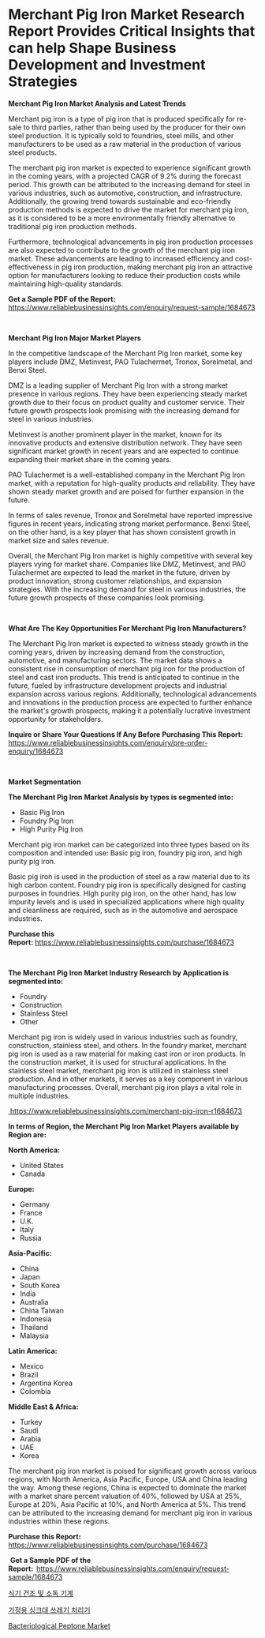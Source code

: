 <p><h1>Merchant Pig Iron Market Research Report Provides Critical Insights that can help Shape Business Development and Investment Strategies</h1></p><p><strong>Merchant Pig Iron Market Analysis and Latest Trends</strong></p>
<p><p>Merchant pig iron is a type of pig iron that is produced specifically for re-sale to third parties, rather than being used by the producer for their own steel production. It is typically sold to foundries, steel mills, and other manufacturers to be used as a raw material in the production of various steel products.</p><p>The merchant pig iron market is expected to experience significant growth in the coming years, with a projected CAGR of 9.2% during the forecast period. This growth can be attributed to the increasing demand for steel in various industries, such as automotive, construction, and infrastructure. Additionally, the growing trend towards sustainable and eco-friendly production methods is expected to drive the market for merchant pig iron, as it is considered to be a more environmentally friendly alternative to traditional pig iron production methods.</p><p>Furthermore, technological advancements in pig iron production processes are also expected to contribute to the growth of the merchant pig iron market. These advancements are leading to increased efficiency and cost-effectiveness in pig iron production, making merchant pig iron an attractive option for manufacturers looking to reduce their production costs while maintaining high-quality standards.</p></p>
<p><strong>Get a Sample PDF of the Report:&nbsp;</strong> <a href="https://www.reliablebusinessinsights.com/enquiry/request-sample/1684673">https://www.reliablebusinessinsights.com/enquiry/request-sample/1684673</a></p>
<p>&nbsp;</p>
<p><strong>Merchant Pig Iron Major Market Players</strong></p>
<p><p>In the competitive landscape of the Merchant Pig Iron market, some key players include DMZ, Metinvest, PAO Tulachermet, Tronox, Sorelmetal, and Benxi Steel. </p><p>DMZ is a leading supplier of Merchant Pig Iron with a strong market presence in various regions. They have been experiencing steady market growth due to their focus on product quality and customer service. Their future growth prospects look promising with the increasing demand for steel in various industries.</p><p>Metinvest is another prominent player in the market, known for its innovative products and extensive distribution network. They have seen significant market growth in recent years and are expected to continue expanding their market share in the coming years.</p><p>PAO Tulachermet is a well-established company in the Merchant Pig Iron market, with a reputation for high-quality products and reliability. They have shown steady market growth and are poised for further expansion in the future.</p><p>In terms of sales revenue, Tronox and Sorelmetal have reported impressive figures in recent years, indicating strong market performance. Benxi Steel, on the other hand, is a key player that has shown consistent growth in market size and sales revenue.</p><p>Overall, the Merchant Pig Iron market is highly competitive with several key players vying for market share. Companies like DMZ, Metinvest, and PAO Tulachermet are expected to lead the market in the future, driven by product innovation, strong customer relationships, and expansion strategies. With the increasing demand for steel in various industries, the future growth prospects of these companies look promising.</p></p>
<p>&nbsp;</p>
<p><strong>What Are The Key Opportunities For Merchant Pig Iron Manufacturers?</strong></p>
<p><p>The Merchant Pig Iron market is expected to witness steady growth in the coming years, driven by increasing demand from the construction, automotive, and manufacturing sectors. The market data shows a consistent rise in consumption of merchant pig iron for the production of steel and cast iron products. This trend is anticipated to continue in the future, fueled by infrastructure development projects and industrial expansion across various regions. Additionally, technological advancements and innovations in the production process are expected to further enhance the market's growth prospects, making it a potentially lucrative investment opportunity for stakeholders.</p></p>
<p><strong>Inquire or Share Your Questions If Any Before Purchasing This Report:</strong> <a href="https://www.reliablebusinessinsights.com/enquiry/pre-order-enquiry/1684673">https://www.reliablebusinessinsights.com/enquiry/pre-order-enquiry/1684673</a></p>
<p>&nbsp;</p>
<p><strong>Market Segmentation</strong></p>
<p><strong>The Merchant Pig Iron Market Analysis by types is segmented into:</strong></p>
<p><ul><li>Basic Pig Iron</li><li>Foundry Pig Iron</li><li>High Purity Pig Iron</li></ul></p>
<p><p>Merchant pig iron market can be categorized into three types based on its composition and intended use: Basic pig iron, foundry pig iron, and high purity pig iron.</p><p>Basic pig iron is used in the production of steel as a raw material due to its high carbon content. Foundry pig iron is specifically designed for casting purposes in foundries. High purity pig iron, on the other hand, has low impurity levels and is used in specialized applications where high quality and cleanliness are required, such as in the automotive and aerospace industries.</p></p>
<p><strong>Purchase this Report:&nbsp;</strong><a href="https://www.reliablebusinessinsights.com/purchase/1684673">https://www.reliablebusinessinsights.com/purchase/1684673</a></p>
<p>&nbsp;</p>
<p><strong>The Merchant Pig Iron Market Industry Research by Application is segmented into:</strong></p>
<p><ul><li>Foundry</li><li>Construction</li><li>Stainless Steel</li><li>Other</li></ul></p>
<p><p>Merchant pig iron is widely used in various industries such as foundry, construction, stainless steel, and others. In the foundry market, merchant pig iron is used as a raw material for making cast iron or iron products. In the construction market, it is used for structural applications. In the stainless steel market, merchant pig iron is utilized in stainless steel production. And in other markets, it serves as a key component in various manufacturing processes. Overall, merchant pig iron plays a vital role in multiple industries.</p></p>
<p><a href="https://www.reliablebusinessinsights.com/merchant-pig-iron-r1684673">&nbsp;https://www.reliablebusinessinsights.com/merchant-pig-iron-r1684673</a></p>
<p><strong>In terms of Region, the Merchant Pig Iron Market Players available by Region are:</strong></p>
<p>
    <p> <strong> North America: </strong>
        <ul>
            <li>United States</li>
            <li>Canada</li>
        </ul>
        </p> 
    <p> <strong> Europe: </strong>
        <ul>
            <li>Germany</li>
            <li>France</li>
            <li>U.K.</li>
            <li>Italy</li>
            <li>Russia</li>
        </ul>
        </p> 
    <p> <strong> Asia-Pacific: </strong>
        <ul>
            <li>China</li>
            <li>Japan</li>
            <li>South Korea</li>
            <li>India</li>
            <li>Australia</li>
            <li>China Taiwan</li>
            <li>Indonesia</li>
            <li>Thailand</li>
            <li>Malaysia</li>
        </ul>
        </p> 
    <p> <strong> Latin America: </strong>
        <ul>
            <li>Mexico</li>
            <li>Brazil</li>
            <li>Argentina Korea</li>
            <li>Colombia</li>
        </ul>
        </p> 
    <p> <strong> Middle East & Africa: </strong>
        <ul>
            <li>Turkey</li>
            <li>Saudi</li>
            <li>Arabia</li>
            <li>UAE</li>
            <li>Korea</li>
        </ul>
    </p>
    </p>
<p><p>The merchant pig iron market is poised for significant growth across various regions, with North America, Asia Pacific, Europe, USA and China leading the way. Among these regions, China is expected to dominate the market with a market share percent valuation of 40%, followed by USA at 25%, Europe at 20%, Asia Pacific at 10%, and North America at 5%. This trend can be attributed to the increasing demand for merchant pig iron in various industries within these regions.</p></p>
<p><strong>Purchase this Report: </strong><a href="https://www.reliablebusinessinsights.com/purchase/1684673">https://www.reliablebusinessinsights.com/purchase/1684673</a></p>
<p>&nbsp;<strong>Get a Sample PDF of the Report:&nbsp;&nbsp;</strong><a href="https://www.reliablebusinessinsights.com/enquiry/request-sample/1684673">https://www.reliablebusinessinsights.com/enquiry/request-sample/1684673</a></p>
<p><strong></strong></p>
<p><p><a href="https://github.com/rahat-gis/Market-Research-Report-List-1/blob/main/3861582105670.md">식기 건조 및 소독 기계</a></p><p><a href="https://github.com/johneahan44556754/Market-Research-Report-List-1/blob/main/9675391105671.md">가정용 싱크대 쓰레기 처리기</a></p><p><a href="https://view.publitas.com/reportprime-1/bacteriological-peptone-market-outlook-complete-industry-analysis-2024-to-2031/">Bacteriological Peptone Market</a></p></p>